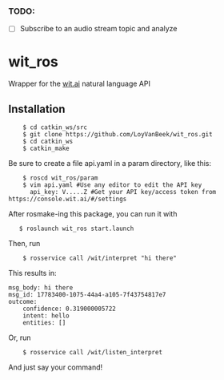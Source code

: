 ### TODO:
- [ ] Subscribe to an audio stream topic and analyze 

wit_ros
=======

Wrapper for the [wit.ai](http://www.wit.ai) natural language API

Installation
------------

        $ cd catkin_ws/src
        $ git clone https://github.com/LoyVanBeek/wit_ros.git
        $ cd catkin_ws
        $ catkin_make

Be sure to create a file api.yaml in a param directory, like this:

        $ roscd wit_ros/param
        $ vim api.yaml #Use any editor to edit the API key
          api_key: V.....Z #Get your API key/access token from https://console.wit.ai/#/settings
  
After rosmake-ing this package, you can run it with 

       $ roslaunch wit_ros start.launch

Then, run 

        $ rosservice call /wit/interpret "hi there"

This results in:

	msg_body: hi there
	msg_id: 17783400-1075-44a4-a105-7f43754817e7
	outcome: 
  		confidence: 0.319000005722
  		intent: hello
  		entities: []

Or, run 

        $ rosservice call /wit/listen_interpret

And just say your command!
